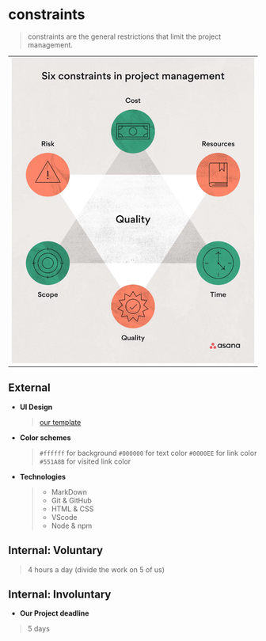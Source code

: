# constraints

> constraints are the general restrictions that limit the project management.

|                                           |
| ----------------------------------------- |
| ![constraints](../images/constraints.jpg) |

## External

- **UI Design**
  > [our template](https://talmurshidi.github.io/ABT/)
- **Color schemes**
  > `#ffffff` for background `#000000` for text color `#0000EE` for link color
  > `#551A8B` for visited link color

- **Technologies**

  > - MarkDown
  > - Git & GitHub
  > - HTML & CSS
  > - VScode
  > - Node & npm

## Internal: Voluntary

> 4 hours a day (divide the work on 5 of us)

## Internal: Involuntary

- **Our Project deadline**

> 5 days
